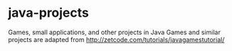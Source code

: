 # java-projects
Games, small applications, and other projects in Java
Games and similar projects are adapted from http://zetcode.com/tutorials/javagamestutorial/
